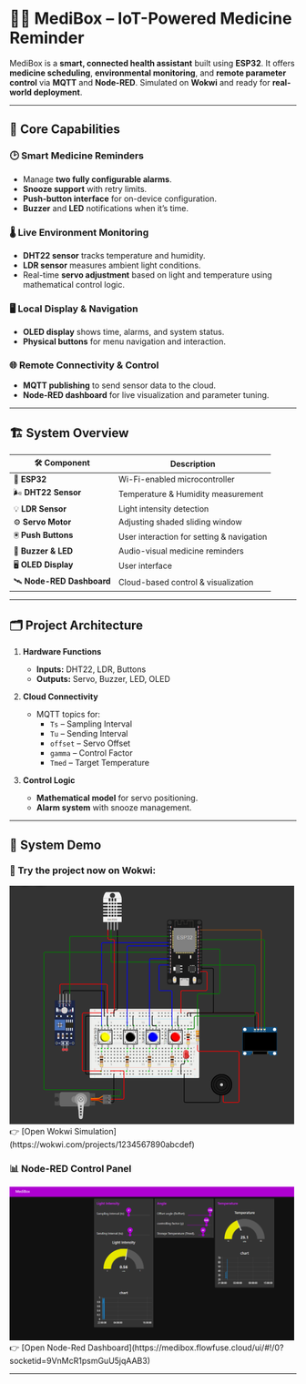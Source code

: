# 🧑‍⚕️ MediBox – IoT-Powered Medicine Reminder 

MediBox is a **smart, connected health assistant** built using **ESP32**. It offers **medicine scheduling**, **environmental monitoring**, and **remote parameter control** via **MQTT** and **Node-RED**. Simulated on **Wokwi** and ready for **real-world deployment**.

---

## 🎯 Core Capabilities

### 🕑 Smart Medicine Reminders
- Manage **two fully configurable alarms**.
- **Snooze support** with retry limits.
- **Push-button interface** for on-device configuration.
- **Buzzer** and **LED** notifications when it’s time.

### 🌡️ Live Environment Monitoring
- **DHT22 sensor** tracks temperature and humidity.
- **LDR sensor** measures ambient light conditions.
- Real-time **servo adjustment** based on light and temperature using mathematical control logic.

### 🖥️ Local Display & Navigation
- **OLED display** shows time, alarms, and system status.
- **Physical buttons** for menu navigation and interaction.

### 🌐 Remote Connectivity & Control
- **MQTT publishing** to send sensor data to the cloud.
- **Node-RED dashboard** for live visualization and parameter tuning.

---

## 🏗️ System Overview

| 🛠️ **Component**      | **Description**                                |
|-----------------------|-------------------------------------------------|
| 📡 **ESP32**          | Wi-Fi-enabled microcontroller                   |
| 🌬️ **DHT22 Sensor**   | Temperature & Humidity measurement              |
| 💡 **LDR Sensor**     | Light intensity detection                       |
| ⚙️ **Servo Motor**    | Adjusting shaded sliding window                 |
| 🖲️ **Push Buttons**   | User interaction for setting & navigation       |
| 📢 **Buzzer & LED**    | Audio-visual medicine reminders              |
| 🖥️ **OLED Display**   | User interface                                  |
| 🛰️ **Node-RED Dashboard** | Cloud-based control & visualization       |

---

## 🗂️ Project Architecture

1. **Hardware Functions**
   - **Inputs:** DHT22, LDR, Buttons
   - **Outputs:** Servo, Buzzer, LED, OLED

2. **Cloud Connectivity**
   - MQTT topics for:
     - `Ts` – Sampling Interval
     - `Tu` – Sending Interval
     - `offset` – Servo Offset
     - `gamma` – Control Factor
     - `Tmed` – Target Temperature

3. **Control Logic**
   - **Mathematical model** for servo positioning.
   - **Alarm system** with snooze management.

---

## 📸 System Demo

### 🔌 Try the project now on **Wokwi**: 
<img src="./images/simulation.png" alt="Simulation" width="500"/>
<br>
👉 [Open Wokwi Simulation](https://wokwi.com/projects/1234567890abcdef)


### 📊 Node-RED Control Panel
<img src="./images/dashboard.png" alt="Simulation" width="500"/>
<br>
👉 [Open Node-Red Dashboard](https://medibox.flowfuse.cloud/ui/#!/0?socketid=9VnMcR1psmGuU5jqAAB3)

---


